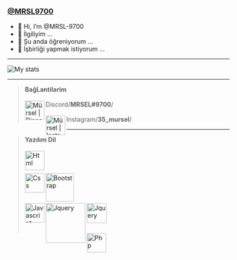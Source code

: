 ### [@MRSL9700](https://github.com/MRSL-9700 "@MRSL9700")

- 👋 Hi, I’m @MRSL-9700
- 👀 İlgiliyim ...
- 🌱 Şu anda öğreniyorum ...
- 💞️ İşbirliği yapmak istiyorum ...

------------
![My stats](https://github-readme-stats.vercel.app/api?username=MRSL-9700&show_icons=true&count_private=true)

------------


> **BağLantilarim**
> <br/><br/>
> [<img align="left" alt="Mürsel | Discord" width="44px" src="https://i.ibb.co/YtNhB1V/icons8-discord-new-logo-48.png" />][discord] Discord/**MRSEL#9700**/
> <br/><br/>
> [<img align="left" alt="Mürsel | Instagram" width="44px" src="https://i.ibb.co/tz8skHM/icons8-instagram-48.png" />][instagram] Instagram/**35_mursel**/
> 

------------
> **Yazılım Dil**
> <br/><br/>
> [<img align="left" alt="Html" width="44px" src="https://upload.wikimedia.org/wikipedia/commons/thumb/6/61/HTML5_logo_and_wordmark.svg/180px-HTML5_logo_and_wordmark.svg.png" />][Html]
> <br/><br/><br/>
> [<img align="left" alt="Css" width="44px" src="https://upload.wikimedia.org/wikipedia/commons/thumb/d/d5/CSS3_logo_and_wordmark.svg/150px-CSS3_logo_and_wordmark.svg.png" />][Css] [<img align="left" alt="Bootstrap" width="64px" src="https://upload.wikimedia.org/wikipedia/commons/thumb/b/b2/Bootstrap_logo.svg/150px-Bootstrap_logo.svg.png" />][Bootstrap]
> <br/><br/><br/><br/>
> [<img align="left" alt="Javascript" width="44px" src="https://upload.wikimedia.org/wikipedia/commons/thumb/9/99/Unofficial_JavaScript_logo_2.svg/70px-Unofficial_JavaScript_logo_2.svg.png" />][Javascript] [<img align="left" alt="Jquery" width="90px" src="https://upload.wikimedia.org/wikipedia/commons/thumb/f/fd/JQuery-Logo.svg/200px-JQuery-Logo.svg.png" />][Jquery] [<img align="left" alt="Jquery" width="45px" src="https://miro.medium.com/max/1200/1*O6KluMvEBZ1cBL3EPo4tig.png" />][ElectronJS]
> <br/><br/><br/><br/>
> [<img align="left" alt="Php" width="44px" src="https://pngimg.com/uploads/php/php_PNG6.png" />][Php]


[instagram]: https://www.instagram.com/35_mursel/ 
[discord]: https://discord.gg/22d6m7dHuM
[Html]: https://html.com/
[Css]: https://css-tricks.com/
[Bootstrap]: https://getbootstrap.com/
[Javascript]: https://www.javascript.com/
[Jquery]: https://jquery.com/
[ElectronJS]: https://www.electronjs.org/
[Php]: https://www.php.net/
